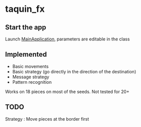 # taquin_fx

## Start the app

Launch [MainApplication](./src/main/java/com/taquin_fx/MainApplication.java), parameters are editable in the class

## Implemented

- Basic movements
- Basic strategy (go directly in the direction of the destination)
- Message strategy
- Pattern recognition

Works on 18 pieces on most of the seeds. Not tested for 20+

## TODO

Strategy : Move pieces at the border first
